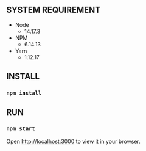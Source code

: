 ## SYSTEM REQUIREMENT

* Node
  - 14.17.3
* NPM 
    - 6.14.13
* Yarn
  - 1.12.17
  
## INSTALL
### `npm install`

## RUN
### `npm start`
Open [http://localhost:3000](http://localhost:3000) to view it in your browser.
